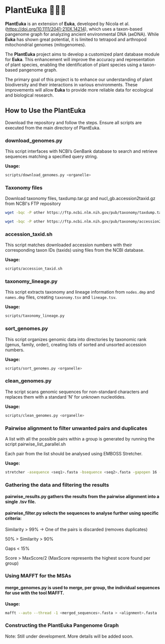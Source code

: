 # PlantEuka 🌱🌿🌻

**PlantEuka** is an extension of **Euka**, developed by Nicola et al. (https://doi.org/10.1111/2041-210X.14214), which uses a taxon-based pangenome graph for analyzing ancient environmental DNA (aeDNA). While **Euka** has shown great potential, it is limited to tetrapod and arthropod mitochondrial genomes (mitogenomes).

The **PlantEuka** project aims to develop a customized plant database module for **Euka**. This enhancement will improve the accuracy and representation of plant species, enabling the identification of plant species using a taxon-based pangenome graph.

The primary goal of this project is to enhance our understanding of plant biodiversity and their interactions in various environments. These improvements will allow **Euka** to provide more reliable data for ecological and biological research.

## How to Use the PlantEuka

Download the repository and follow the steps. Ensure all scripts are executed from the main directory of PlantEuka.

### download_genomes.py

This script interfaces with NCBI’s GenBank database to search and retrieve sequences matching a specified query string.

**Usage:** 
```bash
scripts/download_genomes.py <organelle>
```

### Taxonomy files 

Download taxonomy files, taxdump.tar.gz and nucl_gb.accession2taxid.gz from NCBI's FTP repository 

```bash
wget -bqc -P other https://ftp.ncbi.nlm.nih.gov/pub/taxonomy/taxdump.tar.gz
```
```bash
wget -bqc -P other https://ftp.ncbi.nlm.nih.gov/pub/taxonomy/accession2taxid/nucl_gb.accession2taxid.gz
```

### accession_taxid.sh

This script matches downloaded accession numbers with their corresponding taxon IDs (taxids) using files from the NCBI database.

**Usage:** 
```bash
scripts/accession_taxid.sh
```

### taxonomy_lineage.py

This script extracts taxonomy and lineage information from `nodes.dmp` and `names.dmp` files, creating `taxonomy.tsv` and `lineage.tsv`.

**Usage:** 
```bash
scripts/taxonomy_lineage.py
```

### sort_genomes.py

This script organizes genomic data into directories by taxonomic rank (genus, family, order), creating lists of sorted and unsorted accession numbers.

**Usage:** 
```bash
scripts/sort_genomes.py <organelle>
```

### clean_genomes.py

The script scans genomic sequences for non-standard characters and replaces them with a standard ’N’ for unknown nucleotides.

**Usage:** 
```bash
scripts/clean_genomes.py <organelle>
```

### Pairwise alignment to filter unwanted pairs and duplicates 

A list with all the possible pairs within a group is generated by running the script pairwise_list_parallel.sh

Each pair from the list should be analysed using EMBOSS Stretcher.

**Usage:** 
```bash
stretcher -asequence <seq1>.fasta -bsequence <seq2>.fasta -gapopen 16 -gapextend 4 -outfile <seq1_seq2_pair>.stretcher 
```

### Gathering the data and filtering the results

#### pairwise_results.py gathers the results from the pairwise alignment into a single .tsv file.

#### pairwise_filter.py selects the sequences to analyse further using specific criteria:

Similarity > 99% -> One of the pairs is discarded (removes duplicates) 

50% > Similarity > 90%

Gaps < 15%

Score > MaxScore/2 (MaxScore represents the highest score found per group)

### Using MAFFT for the MSAs

#### merge_genomes.py is used to merge, per group, the individual sequences for use with the tool MAFFT. 

**Usage:** 
```bash
mafft --auto --thread -1 <merged_sequences>.fasta > <alignment>.fasta
```

### Constructing the PlantEuka Pangenome Graph 


Note: Still under development. More details will be added soon.


